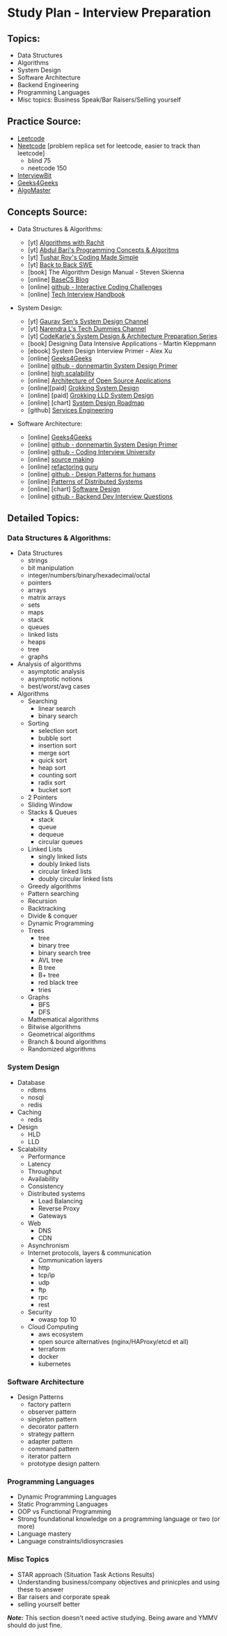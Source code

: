 # Study Plan - Interview Preparation

## Topics:

  - Data Structures
  - Algorithms
  - System Design
  - Software Architecture
  - Backend Engineering
  - Programming Languages
  - Misc topics: Business Speak/Bar Raisers/Selling yourself

## Practice Source:

  - [Leetcode](https://leetcode.com)
  - [Neetcode](https://neetcode.io) [problem replica set for leetcode, easier to track than leetcode]
    - blind 75
    - neetcode 150
  - [InterviewBit](https://www.interviewbit.com/)
  - [Geeks4Geeks](https://www.geeksforgeeks.org)
  - [AlgoMaster](https://algo.monster/)

## Concepts Source:

  - Data Structures & Algorithms:
    - [yt] [Algorithms with Rachit](https://www.youtube.com/channel/UC9fDC_eBh9e_bogw87DbGKQ)
    - [yt] [Abdul Bari's Programming Concepts & Algoritms](https://www.youtube.com/channel/UCZCFT11CWBi3MHNlGf019nw)
    - [yt] [Tushar Roy's Coding Made Simple](https://www.youtube.com/user/tusharroy2525)
    - [yt] [Back to Back SWE](https://www.youtube.com/c/BackToBackSWE)
    - [book] The Algorithm Design Manual - Steven Skienna
    - [online] [BaseCS Blog](https://medium.com/basecs)
    - [online] [github - Interactive Coding Challenges](https://github.com/donnemartin/interactive-coding-challenges)
    - [online] [Tech Interview Handbook](https://www.techinterviewhandbook.org/algorithms/study-cheatsheet/)

  - System Design:
    - [yt] [Gaurav Sen's System Design Channel](https://www.youtube.com/channel/UCRPMAqdtSgd0Ipeef7iFsKw)
    - [yt] [Narendra L's Tech Dummies Channel](https://www.youtube.com/channel/UCn1XnDWhsLS5URXTi5wtFTA)
    - [yt] [CodeKarle's System Design & Architecture Preparation Series](https://www.youtube.com/watch?v=3loACSxowRU&list=PLhgw50vUymycJPN6ZbGTpVKAJ0cL4OEH3)
    - [book] Designing Data Intensive Applications - Martin Kleppmann
    - [ebook] System Design Interview Primer - Alex Xu
    - [online] [Geeks4Geeks](https://www.geeksforgeeks.org/what-is-system-design-learn-system-design/?ref=ghm)
    - [online] [github - donnemartin System Design Primer](https://github.com/donnemartin/system-design-primer)
    - [online] [high scalability](http://highscalability.com/)
    - [online] [Architecture of Open Source Applications](https://aosabook.org/en/)
    - [online][paid] [Grokking System Design](https://www.educative.io/courses/grokking-modern-system-design-interview-for-engineers-managers)
    - [online] [paid] [Grokking LLD System Design](https://www.educative.io/courses/grokking-the-low-level-design-interview-using-ood-principles)
    - [online] [chart] [System Design Roadmap](https://roadmap.sh/system-design)
    - [github] [Services Engineering](https://github.com/mmcgrana/services-engineering)

  - Software Architecture:
    - [online] [Geeks4Geeks](https://www.geeksforgeeks.org/introduction-to-pattern-designing/)
    - [online] [github - donnemartin System Design Primer](https://github.com/donnemartin/system-design-primer)
    - [online] [github - Coding Interview University](https://github.com/jwasham/coding-interview-university)
    - [online] [source making](https://sourcemaking.com/)
    - [online] [refactoring guru](https://refactoring.guru/)
    - [online] [github - Design Patterns for humans](https://github.com/kamranahmedse/design-patterns-for-humans)
    - [online] [Patterns of Distributed Systems](https://martinfowler.com/articles/patterns-of-distributed-systems/)
    - [online] [chart] [Software Design](https://roadmap.sh/software-design-architecture)
    - [online] [github - Backend Dev Interview Questions](https://github.com/arialdomartini/Back-End-Developer-Interview-Questions)

## Detailed Topics:

### Data Structures & Algorithms:
  - Data Structures
    - strings
    - bit manipulation
    - integer/numbers/binary/hexadecimal/octal
    - pointers
    - arrays
    - matrix arrays
    - sets
    - maps
    - stack
    - queues
    - linked lists
    - heaps
    - tree
    - graphs
  - Analysis of algorithms
    - asymptotic analysis
    - asymptotic notions
    - best/worst/avg cases
  - Algorithms
    - Searching
      - linear search
      - binary search
    - Sorting
      - selection sort
      - bubble sort
      - insertion sort
      - merge sort
      - quick sort
      - heap sort
      - counting sort
      - radix sort
      - bucket sort
    - 2 Pointers
    - Sliding Window
    - Stacks & Queues
      - stack
      - queue
      - dequeue
      - circular queues
    - Linked Lists
      - singly linked lists
      - doubly linked lists
      - circular linked lists
      - doubly circular linked lists
    - Greedy algorithms
    - Pattern searching
    - Recursion
    - Backtracking
    - Divide & conquer
    - Dynamic Programming
    - Trees
      - tree
      - binary tree
      - binary search tree
      - AVL tree
      - B tree
      - B+ tree
      - red black tree
      - tries
    - Graphs
      - BFS
      - DFS
    - Mathematical algorithms
    - Bitwise algorithms
    - Geometrical algorithms
    - Branch & bound algorithms
    - Randomized algorithms

### System Design
  - Database
    - rdbms
    - nosql
    - redis
  - Caching
    - redis
  - Design
    - HLD
    - LLD
  - Scalability
    - Performance
    - Latency
    - Throughput
    - Availability
    - Consistency
    - Distributed systems
      - Load Balancing
      - Reverse Proxy
      - Gateways
    - Web
      - DNS
      - CDN
    - Asynchronism
    - Internet protocols, layers & communication
      - Communication layers
      - http
      - tcp/ip
      - udp
      - ftp
      - rpc
      - rest
    - Security
      - owasp top 10
    - Cloud Computing
      - aws ecosystem
      - open source alternatives (nginx/HAProxy/etcd et all)
      - terraform
      - docker
      - kubernetes

### Software Architecture
  - Design Patterns
    - factory pattern
    - observer pattern
    - singleton pattern
    - decorator pattern
    - strategy pattern
    - adapter pattern
    - command pattern
    - iterator pattern
    - prototype design pattern

### Programming Languages

  - Dynamic Programming Languages
  - Static Programming Languages
  - OOP vs Functional Programming
  - Strong foundational knowledge on a programming language or two (or more)
  - Language mastery
  - Language constraints/idiosyncrasies

### Misc Topics

  - STAR approach (Situation Task Actions Results)
  - Understanding business/company objectives and prinicples and using these to answer
  - Bar raisers and corporate speak
  - selling yourself better

  ***Note:*** This section doesn't need active studying. Being aware and YMMV should do just fine.
